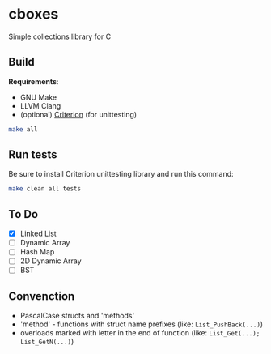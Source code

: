 # cboxes

Simple collections library for C

## Build

**Requirements**:

- GNU Make
- LLVM Clang
- (optional) [Criterion](https://github.com/Snaipe/Criterion) (for unittesting)

```bash
make all
```

## Run tests

Be sure to install Criterion unittesting library and run this command:

```bash
make clean all tests
```

## To Do

- [X] Linked List
- [ ] Dynamic Array
- [ ] Hash Map
- [ ] 2D Dynamic Array
- [ ] BST

## Convenction

- PascalCase structs and 'methods'
- 'method' - functions with struct name prefixes (like: `List_PushBack(...)`)
- overloads marked with letter in the end of function (like: `List_Get(...); List_GetN(...)`)

